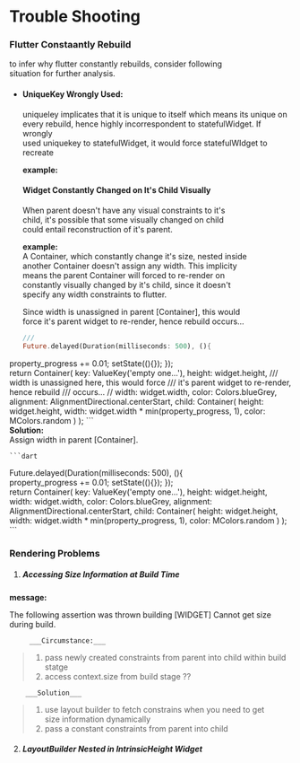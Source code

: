 
# Trouble Shooting  
  
### Flutter Constaantly Rebuild  
  
to infer why flutter constantly rebuilds, consider following   
situation for further analysis.  
  
- #### UniqueKey Wrongly Used:   
  uniqueley implicates that it is unique to itself which means its unique on   
    every rebuild, hence highly incorrespondent to statefulWidget. If wrongly  
    used uniquekey to statefulWidget, it would force statefulWIdget to  
    recreate  
      
    __example:__      
   
  
  #### Widget Constantly Changed on It's Child Visually  
  
  When parent doesn't have any visual constraints to it's  
    child, it's possible that some visually changed on child   
    could entail reconstruction of it's parent.  
  
    __example:__  
  A Container, which constantly change it's size, nested inside   
    another Container doesn't assign any width. This implicity  
    means the parent Container will forced to re-render on   
    constantly visually changed by it's child, since it doesn't  
    specify any width constraints to flutter.  
      
    Since width is unassigned in parent [Container], this would   
    force it's parent widget to re-render, hence rebuild occurs...  
      
      
    ```dart  
  ///   
    Future.delayed(Duration(milliseconds: 500), (){  
 property_progress += 0.01; setState((){});     });  
 return Container( key: ValueKey('empty one...'), height: widget.height, /// width is unassigned here, this would force /// it's parent widget to re-render, hence rebuild /// occurs... // width: widget.width, color: Colors.blueGrey, alignment: AlignmentDirectional.centerStart, child: Container( height: widget.height, width: widget.width * min(property_progress, 1), color: MColors.random ) );     ```  
  __Solution:__  
  Assign width in parent [Container].  
      
    ```dart  
  Future.delayed(Duration(milliseconds: 500), (){  
 property_progress += 0.01; setState((){});     });  
 return Container( key: ValueKey('empty one...'), height: widget.height, width: widget.width, color: Colors.blueGrey, alignment: AlignmentDirectional.centerStart, child: Container( height: widget.height, width: widget.width * min(property_progress, 1), color: MColors.random ) );     ```  
  ### Rendering Problems  
  
1) ##### Accessing Size Information at Build Time  
  __message:__  
  
  The following assertion was thrown building [WIDGET] Cannot get size during build.  
          
         ___Circumstance:___   
 > 1) pass newly created constraints from parent into child within build statge   
 > 2) access context.size from build stage ??  
          
        ___Solution___  
  > 1) use layout builder to fetch constrains when you need to get  
 > size information dynamically  
 > 2) pass a constant constraints from parent into child  
          
2) ##### LayoutBuilder Nested in IntrinsicHeight Widget
<!--stackedit_data:
eyJoaXN0b3J5IjpbLTE0ODI5NTA1NDhdfQ==
-->